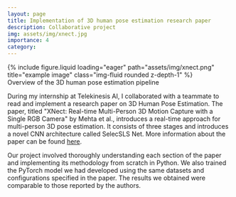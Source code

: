 ```yaml
---
layout: page
title: Implementation of 3D human pose estimation research paper
description: Collaborative project
img: assets/img/xnect.jpg
importance: 4
category: 
---
```


<div class="row">
    <div class="col-sm mt-3 mt-md-0">
        {% include figure.liquid loading="eager" path="assets/img/xnect.png" title="example image" class="img-fluid rounded z-depth-1" %}
    </div>
</div>  
<div class="caption">
    Overview of the 3D human pose estimation pipeline
</div>

During my internship at Telekinesis AI, I collaborated with a teammate to read and implement a research paper on 3D Human Pose Estimation. The paper, titled "XNect: Real-time Multi-Person 3D Motion Capture with a Single RGB Camera" by Mehta et al., introduces a real-time approach for multi-person 3D pose estimation. It consists of three stages and introduces a novel CNN architecture called SelecSLS Net. More information about the paper can be found [here](https://vcai.mpi-inf.mpg.de/projects/XNect/).

Our project involved thoroughly understanding each section of the paper and implementing its methodology from scratch in Python. We also trained the PyTorch model we had developed using the same datasets and configurations specified in the paper. The results we obtained were comparable to those reported by the authors.


